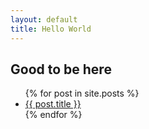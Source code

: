 ```yaml
---
layout: default
title: Hello World
---
```


## Good to be here

<ul>
  {% for post in site.posts %}
    <li>
      <a href="{{ site.url }}/{{ post.url }}">{{ post.title }}</a>
    </li>
  {% endfor %}
</ul>
